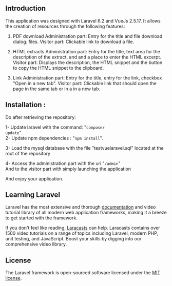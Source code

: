 ## Introduction
This application was designed with Laravel 6.2 and VueJs 2.5.17.
It allows the creation of resources through the following features:  

1. PDF download
Administration part: Entry for the title and file download dialog.
files.
Visitor part: Clickable link to download a file.

2. HTML extracts
Administration part: Entry for the title, text area for the description of the extract, and
and a place to enter the HTML excerpt.
Visitor part: Displays the description, the HTML snippet and the button to copy
the HTML snippet to the clipboard.

3. Link
Administration part: Entry for the title, entry for the link, checkbox
"Open in a new tab".
Visitor part: Clickable link that should open the page in the same tab or in a
in a new tab.

## Installation : 

Do after retrieving the repository: 

1- Update laravel with the command: "<code>composer update</code>".  
2- Update npm dependencies : "<code>npm install</code>". 

3- Load the mysql database with the file "testvuelaravel.sql" located at the root of the repository

4- Access the administration part with the uri "<code>/admin</code>"  <br>And to the visitor part with simply launching the application
   
And enjoy your application.


## Learning Laravel

Laravel has the most extensive and thorough [documentation](https://laravel.com/docs) and video tutorial library of all modern web application frameworks, making it a breeze to get started with the framework.

If you don't feel like reading, [Laracasts](https://laracasts.com) can help. Laracasts contains over 1500 video tutorials on a range of topics including Laravel, modern PHP, unit testing, and JavaScript. Boost your skills by digging into our comprehensive video library.


## License

The Laravel framework is open-sourced software licensed under the [MIT license](https://opensource.org/licenses/MIT).
